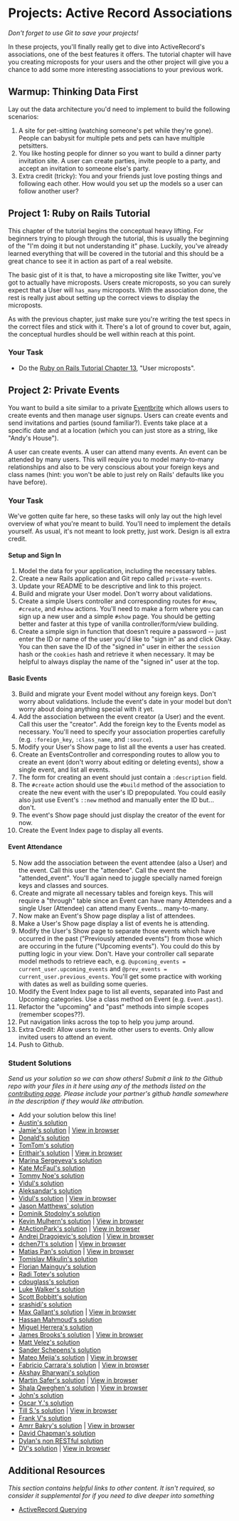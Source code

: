 # Projects: Active Record Associations
<!-- *Estimated Time: 6-10 hrs* -->

*Don't forget to use Git to save your projects!*

In these projects, you'll finally really get to dive into ActiveRecord's associations, one of the best features it offers.  The tutorial chapter will have you creating microposts for your users and the other project will give you a chance to add some more interesting associations to your previous work.

## Warmup: Thinking Data First

Lay out the data architecture you'd need to implement to build the following scenarios:

1. A site for pet-sitting (watching someone's pet while they're gone). People can babysit for multiple pets and pets can have multiple petsitters. 
4. You like hosting people for dinner so you want to build a dinner party invitation site.  A user can create parties, invite people to a party, and accept an invitation to someone else's party.  
5. Extra credit (tricky): You and your friends just love posting things and following each other.  How would you set up the models so a user can follow another user?

## Project 1: Ruby on Rails Tutorial

This chapter of the tutorial begins the conceptual heavy lifting.  For beginners trying to plough through the tutorial, this is usually the beginning of the "I'm doing it but not understanding it" phase. Luckily, you've already learned everything that will be covered in the tutorial and this should be a great chance to see it in action as part of a real website.

The basic gist of it is that, to have a microposting site like Twitter, you've got to actually have microposts.  Users create microposts, so you can surely expect that a User will `has_many` microposts.  With the association done, the rest is really just about setting up the correct views to display the microposts.  

As with the previous chapter, just make sure you're writing the test specs in the correct files and stick with it.  There's a lot of ground to cover but, again, the conceptual hurdles should be well within reach at this point.

### Your Task

* Do the [Ruby on Rails Tutorial Chapter 13](https://www.railstutorial.org/book/user_microposts), "User microposts".

## Project 2: Private Events

You want to build a site similar to a private [Eventbrite](http://www.eventbrite.com) which allows users to create events and then manage user signups.  Users can create events and send invitations and parties (sound familiar?).  Events take place at a specific date and at a location (which you can just store as a string, like "Andy's House").

A user can create events.  A user can attend many events. An event can be attended by many users. This will require you to model many-to-many relationships and also to be very conscious about your foreign keys and class names (hint: you won't be able to just rely on Rails' defaults like you have before).

### Your Task

We've gotten quite far here, so these tasks will only lay out the high level overview of what you're meant to build.  You'll need to implement the details yourself.  As usual, it's not meant to look pretty, just work.  Design is all extra credit.

#### Setup and Sign In

1. Model the data for your application, including the necessary tables.
1. Create a new Rails application and Git repo called `private-events`.
2. Update your README to be descriptive and link to this project.
2. Build and migrate your User model.  Don't worry about validations.
3. Create a simple Users controller and corresponding routes for `#new`, `#create`, and `#show` actions.  You'll need to make a form where you can sign up a new user and a simple `#show` page.  You should be getting better and faster at this type of vanilla controller/form/view building.
3. Create a simple sign in function that doesn't require a password -- just enter the ID or name of the user you'd like to "sign in" as and click Okay.  You can then save the ID of the "signed in" user in either the `session` hash or the `cookies` hash and retrieve it when necessary.  It may be helpful to always display the name of the "signed in" user at the top.

#### Basic Events

3. Build and migrate your Event model without any foreign keys.  Don't worry about validations.  Include the event's date in your model but don't worry about doing anything special with it yet.
4. Add the association between the event creator (a User) and the event.  Call this user the "creator".  Add the foreign key to the Events model as necessary.  You'll need to specify your association properties carefully (e.g. `:foreign_key`, `:class_name`, and `:source`).
5. Modify your User's Show page to list all the events a user has created.
5. Create an EventsController and corresponding routes to allow you to create an event (don't worry about editing or deleting events), show a single event, and list all events.
6. The form for creating an event should just contain a `:description` field.
7. The `#create` action should use the `#build` method of the association to create the new event with the user's ID prepopulated.  You could easily also just use Event's `::new` method and manually enter the ID but... don't.
6. The event's Show page should just display the creator of the event for now.
7. Create the Event Index page to display all events.

#### Event Attendance

5. Now add the association between the event attendee (also a User) and the event.  Call this user the "attendee".  Call the event the "attended_event". You'll again need to juggle specially named foreign keys and classes and sources.
6. Create and migrate all necessary tables and foreign keys.  This will require a "through" table since an Event can have many Attendees and a single User (Attendee) can attend many Events... many-to-many.
4. Now make an Event's Show page display a list of attendees.
5. Make a User's Show page display a list of events he is attending.
6. Modify the User's Show page to separate those events which have occurred in the past ("Previously attended events") from those which are occuring in the future ("Upcoming events").  You could do this by putting logic in your view.  Don't.  Have your controller call separate model methods to retrieve each, e.g. `@upcoming_events = current_user.upcoming_events` and `@prev_events = current_user.previous_events`.  You'll get some practice with working with dates as well as building some queries.
7. Modify the Event Index page to list all events, separated into Past and Upcoming categories.  Use a class method on Event (e.g. `Event.past`).
8. Refactor the "upcoming" and "past" methods into simple scopes (remember scopes??).
8. Put navigation links across the top to help you jump around.
9. Extra Credit: Allow users to invite other users to events.  Only allow invited users to attend an event.
10. Push to Github.

### Student Solutions

*Send us your solution so we can show others! Submit a link to the Github repo with your files in it here using any of the methods listed on the [contributing page](http://github.com/TheOdinProject/curriculum/blob/master/contributing.md).  Please include your partner's github handle somewhere in the description if they would like attribution.*

* Add your solution below this line!
* [Austin's solution](https://github.com/CouchofTomato/private_events)
* [Jamie's solution](https://github.com/Jberczel/private_events) | [View in browser](http://privent.herokuapp.com/)
* [Donald's solution](https://github.com/donaldali/odin-rails/tree/master/private-events)
* [TomTom's solution](https://github.com/tim5046/projectOdin/tree/master/Rails/private-events/private-events)
* [Erithair's solution](https://github.com/N19270/private-events) | [View in browser](http://private-events.herokuapp.com/)
* [Marina Sergeyeva's solution](https://github.com/imousterian/OdinProject/tree/master/Project3_EventBrite/private-events)
* [Kate McFaul's solution](https://github.com/craftykate/odin-project/tree/master/Chapter_04-Advanced_Rails/private_events)
* [Tommy Noe's solution](https://github.com/thomasjnoe/private-events)
* [Vidul's solution](https://github.com/viparthasarathy/private-events)
* [Aleksandar's solution](https://github.com/rodic/private-events)
* [Vidul's solution](https://github.com/viparthasarathy/private-events) | [View in browser](https://fierce-headland-7201.herokuapp.com/)
* [Jason Matthews' solution](https://github.com/fo0man/private-events)
* [Dominik Stodolny's solution](https://github.com/dstodolny/private-events)
* [Kevin Mulhern's solution](https://github.com/KevinMulhern/private_events) | [View in browser](https://privateevents.herokuapp.com/)
* [AtActionPark's solution](https://github.com/AtActionPark/odin_private_event) | [View in browser](https://afternoon-citadel-2578.herokuapp.com/)
* [Andrej Dragojevic's solution](https://github.com/antrix1/PrivateEvents) | [View in browser](https://calm-refuge-3455.herokuapp.com/)
* [dchen71's solution](https://github.com/dchen71/private-events) | [View in browser](http://ronchon-moliere-6251.herokuapp.com/)
* [Matias Pan's solution](https://github.com/kriox26/private-events) | [View in browser](https://polar-refuge-9964.herokuapp.com/)
* [Tomislav Mikulin's solution](https://github.com/MrKindle85/private-events)
* [Florian Mainguy's solution](https://github.com/florianmainguy/theodinproject/tree/master/rails/private-events)
* [Radi Totev's solution](https://github.com/raditotev/private-events)
* [cdouglass's solution](https://github.com/cdouglass/odin-project-exercises/tree/master/rails/private-events)
* [Luke Walker's solution](https://github.com/ubershibs/rails_course/tree/master/private-events)
* [Scott Bobbitt's solution](https://github.com/sco-bo/private-events)
* [srashidi's solution](https://github.com/srashidi/Active_Record_Associations/tree/master/private-events)
* [Max Gallant's solution](https://github.com/mcgalcode/private-events) | [View in browser](https://secret-gorge-95812.herokuapp.com/)
* [Hassan Mahmoud's solution](https://github.com/HassanTC/private-events)
* [Miguel Herrera's solution](https://github.com/migueloherrera/private-events)
* [James Brooks's solution](https://github.com/jhbrooks/private-events) | [View in browser](https://polar-caverns-15299.herokuapp.com/)
* [Matt Velez's solution](https://github.com/Timecrash/rails-projects/tree/master/private-events)
* [Sander Schepens's solution](https://github.com/schepens83/theodinproject.com/tree/master/rails/project9--private-events/private-events)
* [Mateo Mejia's solution](https://github.com/mateomgj/private-events) | [View in browser](https://fierce-brushlands-63385.herokuapp.com/)
* [Fabricio Carrara's solution](https://github.com/fcarrara/private-events) | [View in browser](https://private-events-rails.herokuapp.com)
* [Akshay Bharwani's solution](https://github.com/akshaybharwani/private-events)
* [Martin Safer's solution](https://github.com/mtsafer/private-events) | [View in browser](https://aqueous-woodland-15720.herokuapp.com/)
* [Shala Qweghen's solution](https://github.com/ShalaQweghen/private_events) | [View in browser](http://cryptic-mesa-97521.herokuapp.com/)
* [John's solution](https://github.com/johnTheDudeMan/private_events)
* [Oscar Y.'s solution](https://github.com/mysteryihs/private-events)
* [Till S.'s solution](https://github.com/gitseti/private-events) | [View in browser](https://protected-citadel-60271.herokuapp.com/)
* [Frank V's solution](https://github.com/fv42wid/events)
* [Amrr Bakry's solution](https://github.com/Amrrbakry/rails_the_odin_project/tree/master/private_events) | [View in browser](https://fathomless-shore-10615.herokuapp.com/)
* [David Chapman's solution](https://github.com/davidchappy/odin_training_projects/tree/master/private-events)
* [Dylan's non RESTful solution](https://github.com/resputin/the_odin_project/tree/master/Rails/private-events)
* [DV's solution](https://github.com/dvislearning/private-events) | [View in browser](https://sleepy-everglades-63021.herokuapp.com/)


## Additional Resources

*This section contains helpful links to other content. It isn't required, so consider it supplemental for if you need to dive deeper into something*


* [ActiveRecord Querying](http://guides.rubyonrails.org/active_record_querying.html)
